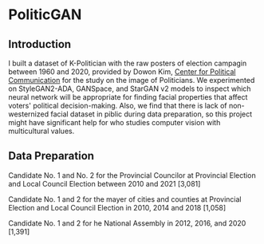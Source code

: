 # PoliticGAN

## Introduction

I built a dataset of K-Politician with the raw posters of election campagin between 1960 and 2020, provided by Dowon Kim, [Center for Political Communication](http://cpc.snu.ac.kr/) for the study on the image of Politicians. We experimented on StyleGAN2-ADA, GANSpace, and StarGAN v2 models to inspect which neural network will be appropriate for finding facial properties that affect voters' political decision-making. Also, we find that there is lack of non-westernized facial dataset in piblic during data preparation, so this project might have significant help for who studies computer vision with multicultural values.

## Data Preparation

Candidate No. 1 and No. 2 for the Provincial Councilor at Provincial Election and Local Council Election between 2010 and 2021 [3,081]

Candidate No. 1 and 2 for the mayer of cities and counties at Provincial Election and Local Council Election in 2010, 2014 and 2018 [1,058]

Candidate No. 1 and 2 for he National Assembly in 2012, 2016, and 2020 [1,391]
